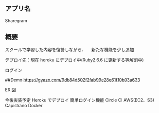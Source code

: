 ## アプリ名

Sharegram

## 概要

スクールで学習した内容を復讐しながら、
　新たな機能を少し追加

デプロイ先：現在 heroku にデプロイ中(Ruby2.6.6 に更新する等解消中)

ログイン

##Demo
https://gyazo.com/9db84d502f2fab99e28e61f10b03a633

ER 図

今後実装予定
Heroku でデプロイ
簡単ログイン機能
Circle CI
AWS(EC2、S3)
Capistrano
Docker
